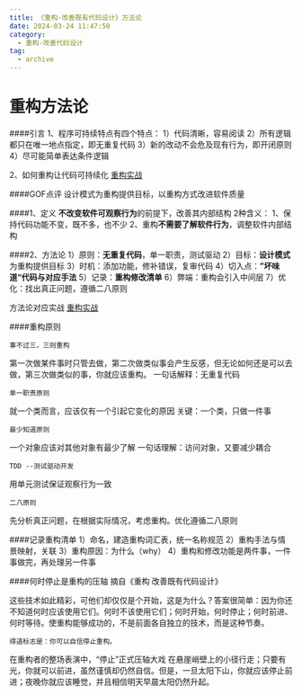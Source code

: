 ```yaml
---
title: 《重构-改善既有代码设计》方法论
date: 2024-03-24 11:47:50
category:
  - 重构-改善代码设计
tag:
  - archive
---
```

# 重构方法论
####引言
1、程序可持续特点有四个特点：
1）代码清晰，容易阅读
2）所有逻辑都只在唯一地点指定，即无重复代码
3）新的改动不会危及现有行为，即开闭原则
4）尽可能简单表达条件逻辑

2、如何重构让代码可持续化
[重构实战](https://www.jianshu.com/p/e8c9649ae347)

####GOF点评
设计模式为重构提供目标，以重构方式改进软件质量

####1、定义
**不改变软件可观察行为**的前提下，改善其内部结构
2种含义：
1、保持代码功能不变，既不多，也不少
2、重构**不需要了解软件行为**，调整软件内部结构

####2、方法论
1）原则：**无重复代码**，单一职责，测试驱动
2）目标：**设计模式**为重构提供目标
3）时机：添加功能，修补错误，复审代码
4）切入点：**”坏味道“代码与对应手法**
5）记录：**重构修改清单**
6）弊端：重构会引入中间层
7）优化：找出真正问题，遵循二八原则

方法论对应实战
[重构实战](https://www.jianshu.com/p/e8c9649ae347)

####重构原则
```
事不过三，三则重构
```
第一次做某件事时只管去做，第二次做类似事会产生反感，但无论如何还是可以去做，第三次做类似的事，你就应该重构。
一句话解释：无重复代码
```
单一职责原则
```
就一个类而言，应该仅有一个引起它变化的原因
关键：一个类，只做一件事
```
最少知道原则
```
一个对象应该对其他对象有最少了解
一句话理解：访问对象，又要减少耦合

```
TDD --测试驱动开发
```
用单元测试保证观察行为一致

```
二八原则
```
先分析真正问题，在根据实际情况，考虑重构。优化遵循二八原则

####记录重构清单
1）命名，建造重构词汇表，统一名称规范
2）重构手法与情景映射，关联
3）重构原因：为什么（why）
4）重构和修改功能是两件事，一件事做完，再处理另一件事

####何时停止是重构的压轴
摘自《重构 改善既有代码设计》

这些技术如此精彩，可他们却仅仅是个开始，这是为什么？答案很简单：因为你还不知道何时应该使用它们。何时不该使用它们；何时开始，何时停止；何时前进、何时等待。使重构能够成功的，不是前面各自独立的技术，而是这种节奏。
```
得道标志是：你可以自信停止重构。
```
在重构者的整场表演中，“停止”正式压轴大戏
在悬崖峭壁上的小径行走；只要有光，你就可以前进，虽然谨慎却仍然自信。但是，一旦太阳下山，你就应该停止前进；夜晚你就应该睡觉，并且相信明天早晨太阳仍然升起。
